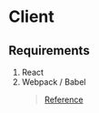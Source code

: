 # Client

## Requirements

1. React
2. Webpack / Babel
   > [Reference](https://www.valentinog.com/blog/babel/)
